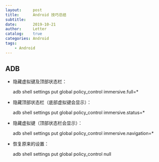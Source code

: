 ```yaml
---
layout:     post
title:      Android 技巧总结
subtitle:   
date:       2019-10-21
author:     Letter
catalog:    true
categories: Android
tags: 
    - Android
---
```


## ADB

- 隐藏虚拟键及顶部状态栏：

  adb shell settings put global policy_control immersive.full=*

- 隐藏顶部状态栏（底部虚拟键会显示）：

  adb shell settings put global policy_control immersive.status=*

- 隐藏虚拟键（顶部状态栏会显示）：

  adb shell settings put global policy_control immersive.navigation=*

- 恢复原来的设置：

  adb shell settings put global policy_control null
